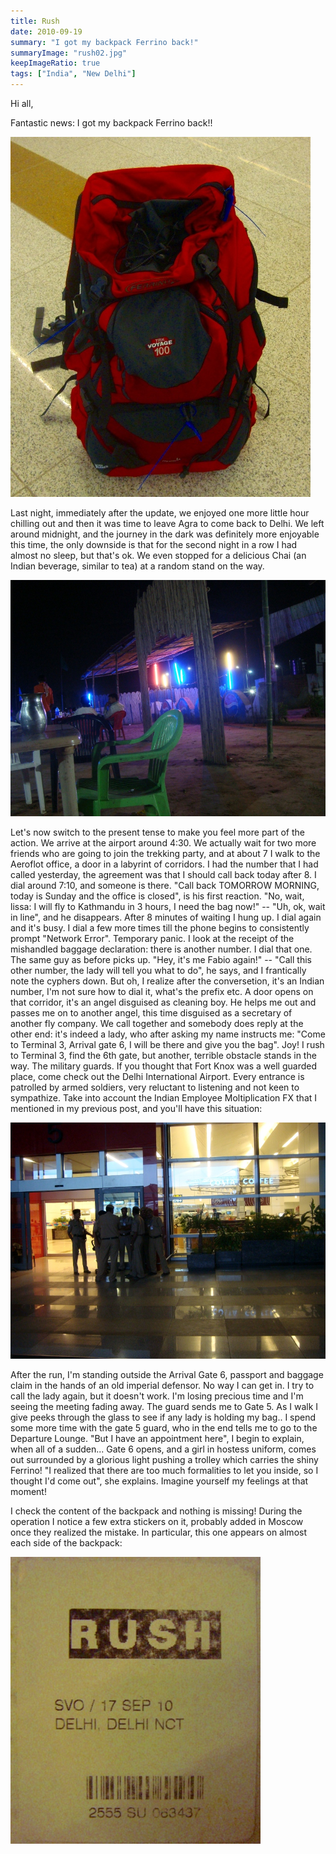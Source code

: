 ```yaml
---
title: Rush
date: 2010-09-19
summary: "I got my backpack Ferrino back!"
summaryImage: "rush02.jpg"
keepImageRatio: true
tags: ["India", "New Delhi"]
---
```


Hi all,

Fantastic news: I got my backpack Ferrino back!!

![Ferrino is back](rush03.jpg)

Last night, immediately after the update, we enjoyed one more little hour chilling out and then it was time to leave Agra to come back to Delhi. We left around midnight, and the journey in the dark was definitely more enjoyable this time, the only downside is that for the second night in a row I had almost no sleep, but that's ok. We even stopped for a delicious Chai (an Indian beverage, similar to tea) at a random stand on the way.

![Road tea place](rush01.jpg)

Let's now switch to the present tense to make you feel more part of the action.
We arrive at the airport around 4:30. We actually wait for two more friends who are going to join the trekking party, and at about 7 I walk to the Aeroflot office, a door in a labyrint of corridors. I had the number that I had called yesterday, the agreement was that I should call back today after 8. I dial around 7:10, and someone is there. "Call back TOMORROW MORNING, today is Sunday and the office is closed", is his first reaction. "No, wait, lissa: I will fly to Kathmandu in 3 hours, I need the bag now!" -- "Uh, ok, wait in line", and he disappears.
After 8 minutes of waiting I hung up. I dial again and it's busy. I dial a few more times till the phone begins to consistently prompt "Network Error". Temporary panic. I look at the receipt of the mishandled baggage declaration: there is another number. I dial that one. The same guy as before picks up. "Hey, it's me Fabio again!" -- "Call this other number, the lady will tell you what to do", he says, and I frantically note the cyphers down. But oh, I realize after the conversetion, it's an Indian number, I'm not sure how to dial it, what's the prefix etc. 
A door opens on that corridor, it's an angel disguised as cleaning boy. He helps me out and passes me on to another angel, this time disguised as a secretary of another fly company. We call together and somebody does reply at the other end: it's indeed a lady, who after asking my name instructs me: "Come to Terminal 3, Arrival gate 6, I will be there and give you the bag". Joy! I rush to Terminal 3, find the 6th gate, but another, terrible obstacle stands in the way. The military guards. 
If you thought that Fort Knox was a well guarded place, come check out the Delhi International Airport. Every entrance is patrolled by armed soldiers, very reluctant to listening and not keen to sympathize. Take into account the Indian Employee Moltiplication FX that I mentioned in my previous post, and you'll have this situation: 

![Airport militia](rush02.jpg)

After the run, I'm standing outside the Arrival Gate 6, passport and baggage claim in the hands of an old imperial defensor. No way I can get in. I try to call the lady again, but it doesn't work. I'm losing precious time and I'm seeing the meeting fading away. The guard sends me to Gate 5. As I walk I give peeks through the glass to see if any lady is holding my bag.. I spend some more time with the gate 5 guard, who in the end tells me to go to the Departure Lounge. "But I have an appointment here", I begin to explain, when all of a sudden... Gate 6 opens, and a girl in hostess uniform, comes out surrounded by a glorious light pushing a trolley which carries the shiny Ferrino! "I realized that there are too much formalities to let you inside, so I thought I'd come out", she explains. Imagine yourself my feelings at that moment!

I check the content of the backpack and nothing is missing! During the operation I notice a few extra stickers on it, probably added in Moscow once they realized the mistake. In particular, this one appears on almost each side of the backpack:

![rush](rush04.jpg)






